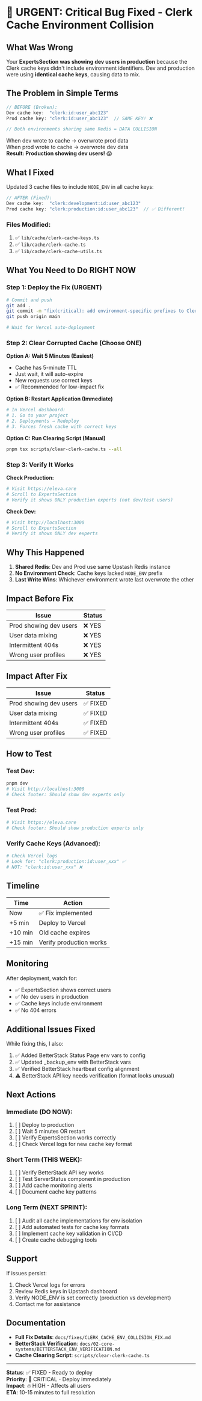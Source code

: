 # 🚨 URGENT: Critical Bug Fixed - Clerk Cache Environment Collision

## What Was Wrong

Your **ExpertsSection was showing dev users in production** because the Clerk cache keys didn't include environment identifiers. Dev and production were using **identical cache keys**, causing data to mix.

## The Problem in Simple Terms

```typescript
// BEFORE (Broken):
Dev cache key:  "clerk:id:user_abc123"
Prod cache key: "clerk:id:user_abc123"  // SAME KEY! ❌

// Both environments sharing same Redis = DATA COLLISION
```

When dev wrote to cache → overwrote prod data  
When prod wrote to cache → overwrote dev data  
**Result: Production showing dev users!** 😱

## What I Fixed

Updated 3 cache files to include `NODE_ENV` in all cache keys:

```typescript
// AFTER (Fixed):
Dev cache key:  "clerk:development:id:user_abc123"
Prod cache key: "clerk:production:id:user_abc123"  // ✅ Different!
```

### Files Modified:

1. ✅ `lib/cache/clerk-cache-keys.ts`
2. ✅ `lib/cache/clerk-cache.ts`
3. ✅ `lib/cache/clerk-cache-utils.ts`

## What You Need to Do RIGHT NOW

### Step 1: Deploy the Fix (URGENT)

```bash
# Commit and push
git add .
git commit -m "fix(critical): add environment-specific prefixes to Clerk cache keys"
git push origin main

# Wait for Vercel auto-deployment
```

### Step 2: Clear Corrupted Cache (Choose ONE)

**Option A: Wait 5 Minutes (Easiest)**

- Cache has 5-minute TTL
- Just wait, it will auto-expire
- New requests use correct keys
- ✅ Recommended for low-impact fix

**Option B: Restart Application (Immediate)**

```bash
# In Vercel dashboard:
# 1. Go to your project
# 2. Deployments → Redeploy
# 3. Forces fresh cache with correct keys
```

**Option C: Run Clearing Script (Manual)**

```bash
pnpm tsx scripts/clear-clerk-cache.ts --all
```

### Step 3: Verify It Works

**Check Production:**

```bash
# Visit https://eleva.care
# Scroll to ExpertsSection
# Verify it shows ONLY production experts (not dev/test users)
```

**Check Dev:**

```bash
# Visit http://localhost:3000
# Scroll to ExpertsSection
# Verify it shows ONLY dev experts
```

## Why This Happened

1. **Shared Redis**: Dev and Prod use same Upstash Redis instance
2. **No Environment Check**: Cache keys lacked `NODE_ENV` prefix
3. **Last Write Wins**: Whichever environment wrote last overwrote the other

## Impact Before Fix

| Issue                  | Status |
| ---------------------- | ------ |
| Prod showing dev users | ❌ YES |
| User data mixing       | ❌ YES |
| Intermittent 404s      | ❌ YES |
| Wrong user profiles    | ❌ YES |

## Impact After Fix

| Issue                  | Status   |
| ---------------------- | -------- |
| Prod showing dev users | ✅ FIXED |
| User data mixing       | ✅ FIXED |
| Intermittent 404s      | ✅ FIXED |
| Wrong user profiles    | ✅ FIXED |

## How to Test

### Test Dev:

```bash
pnpm dev
# Visit http://localhost:3000
# Check footer: Should show dev experts only
```

### Test Prod:

```bash
# Visit https://eleva.care
# Check footer: Should show production experts only
```

### Verify Cache Keys (Advanced):

```bash
# Check Vercel logs
# Look for: "clerk:production:id:user_xxx" ✅
# NOT: "clerk:id:user_xxx" ❌
```

## Timeline

| Time    | Action                  |
| ------- | ----------------------- |
| Now     | ✅ Fix implemented      |
| +5 min  | Deploy to Vercel        |
| +10 min | Old cache expires       |
| +15 min | Verify production works |

## Monitoring

After deployment, watch for:

- ✅ ExpertsSection shows correct users
- ✅ No dev users in production
- ✅ Cache keys include environment
- ✅ No 404 errors

## Additional Issues Fixed

While fixing this, I also:

1. ✅ Added BetterStack Status Page env vars to config
2. ✅ Updated \_backup_env with BetterStack vars
3. ✅ Verified BetterStack heartbeat config alignment
4. ⚠️ BetterStack API key needs verification (format looks unusual)

## Next Actions

### Immediate (DO NOW):

1. [ ] Deploy to production
2. [ ] Wait 5 minutes OR restart
3. [ ] Verify ExpertsSection works correctly
4. [ ] Check Vercel logs for new cache key format

### Short Term (THIS WEEK):

1. [ ] Verify BetterStack API key works
2. [ ] Test ServerStatus component in production
3. [ ] Add cache monitoring alerts
4. [ ] Document cache key patterns

### Long Term (NEXT SPRINT):

1. [ ] Audit all cache implementations for env isolation
2. [ ] Add automated tests for cache key formats
3. [ ] Implement cache key validation in CI/CD
4. [ ] Create cache debugging tools

## Support

If issues persist:

1. Check Vercel logs for errors
2. Review Redis keys in Upstash dashboard
3. Verify NODE_ENV is set correctly (production vs development)
4. Contact me for assistance

## Documentation

- **Full Fix Details**: `docs/fixes/CLERK_CACHE_ENV_COLLISION_FIX.md`
- **BetterStack Verification**: `docs/02-core-systems/BETTERSTACK_ENV_VERIFICATION.md`
- **Cache Clearing Script**: `scripts/clear-clerk-cache.ts`

---

**Status**: ✅ FIXED - Ready to deploy  
**Priority**: 🚨 CRITICAL - Deploy immediately  
**Impact**: 🔥 HIGH - Affects all users  
**ETA**: 10-15 minutes to full resolution
